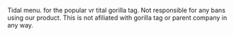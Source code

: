 Tidal menu. for the popular vr tital gorilla tag.
Not responsible for any bans using our product.
This is not afiliated with gorilla tag or parent company in any way.
